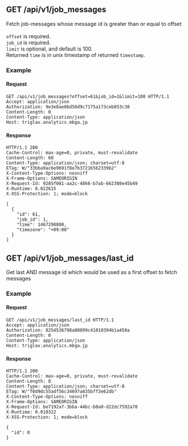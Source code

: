 ## GET /api/v1/job_messages
Fetch job-messages whose message id is greater than or equal to offset<br/><br/>`offset` is required.<br/>`job_id` is required.<br/>`limit` is optional, and default is 100.<br/>Returned `time` is in unix timestamp of returned `timestamp`.<br/>

### Example

#### Request
```
GET /api/v1/job_messages?offset=61&job_id=1&limit=100 HTTP/1.1
Accept: application/json
Authorization: 9e3e8ae0bd56d9c7175a173ceb853c38
Content-Length: 0
Content-Type: application/json
Host: triglav.analytics.mbga.jp
```

#### Response
```
HTTP/1.1 200
Cache-Control: max-age=0, private, must-revalidate
Content-Length: 60
Content-Type: application/json; charset=utf-8
ETag: W/"33bba9ac6e9691f8e7b37216562339b2"
X-Content-Type-Options: nosniff
X-Frame-Options: SAMEORIGIN
X-Request-Id: 9285f081-aa2c-4866-b7ab-662308e45b49
X-Runtime: 0.022615
X-XSS-Protection: 1; mode=block

[
  {
    "id": 61,
    "job_id": 1,
    "time": 1467298800,
    "timezone": "+09:00"
  }
]
```

## GET /api/v1/job_messages/last_id
Get last AND message id which would be used as a first offset to fetch messages<br/>

### Example

#### Request
```
GET /api/v1/job_messages/last_id HTTP/1.1
Accept: application/json
Authorization: 8254536798a88899c41010394b1a458a
Content-Length: 0
Content-Type: application/json
Host: triglav.analytics.mbga.jp
```

#### Response
```
HTTP/1.1 200
Cache-Control: max-age=0, private, must-revalidate
Content-Length: 8
Content-Type: application/json; charset=utf-8
ETag: W/"f0d9dc55adf56c34697a435bff3e62db"
X-Content-Type-Options: nosniff
X-Frame-Options: SAMEORIGIN
X-Request-Id: be7192a7-3bba-44bc-b0a0-d22dc7592a78
X-Runtime: 0.010322
X-XSS-Protection: 1; mode=block

{
  "id": 0
}
```
